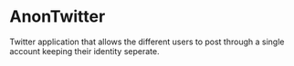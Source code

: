 # AnonTwitter
Twitter application that allows the different users to post through a single account keeping their identity seperate. 
